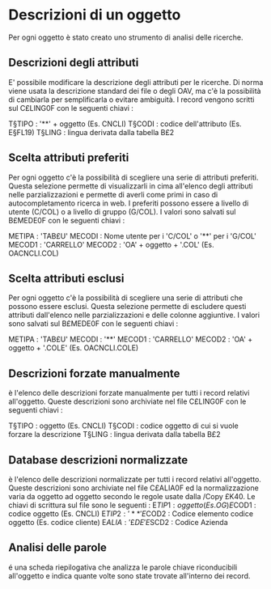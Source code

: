 # Descrizioni di un oggetto

Per ogni oggetto è stato creato uno strumento di analisi delle ricerche.

## Descrizioni degli attributi
E' possibile modificare la descrizione degli attributi per le ricerche. Di norma viene usata la descrizione standard dei file o degli OAV, ma c'è la possibilità di cambiarla per semplificarla o evitare ambiguità. I record vengono scritti sul C£LING0F con le seguenti chiavi : 

T§TIPO :  '**' + oggetto (Es. CNCLI)
T§CODI :  codice dell'attributo (Es. E§FL19)
T§LING :  lingua derivata dalla tabella B£2

## Scelta attributi preferiti
Per ogni oggetto c'è la possibilità di scegliere una serie di attributi preferiti.
Questa selezione permette di visualizzarli in cima all'elenco degli attributi nelle parzializzazioni e permette di averli come primi in caso di autocompletamento ricerca in web.
I preferiti possono essere a livello di utente (C/COL) o a livello di gruppo (G/COL).
I valori sono salvati sul B£MEDE0F con le seguenti chiavi : 

METIPA :  'TAB£U'
MECODI :  Nome utente per i 'C/COL' o '**' per i 'G/COL'
MECOD1 :  'CARRELLO'
MECOD2 :  'OA' + oggetto + '.COL' (Es. OACNCLI.COL)

## Scelta attributi esclusi
Per ogni oggetto c'è la possibilità di scegliere una serie di attributi che possono essere esclusi.
Questa selezione permette di escludere questi attributi dall'elenco nelle parzializzazioni e delle colonne aggiuntive.
I valori sono salvati sul B£MEDE0F con le seguenti chiavi : 

METIPA :  'TAB£U'
MECODI :  '**'
MECOD1 :  'CARRELLO'
MECOD2 :  'OA' + oggetto + '.COLE' (Es. OACNCLI.COLE)

## Descrizioni forzate manualmente
è l'elenco delle descrizioni forzate manualmente per tutti i record relativi all'oggetto.
Queste descrizioni sono archiviate nel file C£LING0F con le seguenti chiavi : 

T§TIPO :  oggetto (Es. CNCLI)
T§CODI :  codice oggetto di cui si vuole forzare la descrizione
T§LING :  lingua derivata dalla tabella B£2

## Database descrizioni normalizzate
è l'elenco delle descrizioni normalizzate per tutti i record relativi all'oggetto.
Queste descrizioni sono archiviate nel file C£ALIA0F ed la normalizzazione varia da oggetto ad oggetto secondo le regole usate dalla /Copy £K40. Le chiavi di scrittura sul file sono le seguenti : 
E$TIP1 :  oggetto (Es. OG)
E$COD1 :  codice oggetto (Es. CNCLI)
E$TIP2 :  '**'
E$COD2 :  Codice elemento codice oggetto (Es. codice cliente)
E$ALIA :  '£DE'
E$SCD2 :  Codice Azienda

## Analisi delle parole
é una scheda riepilogativa che analizza le parole chiave riconducibili all'oggetto e indica quante volte sono state trovate all'interno dei record.

